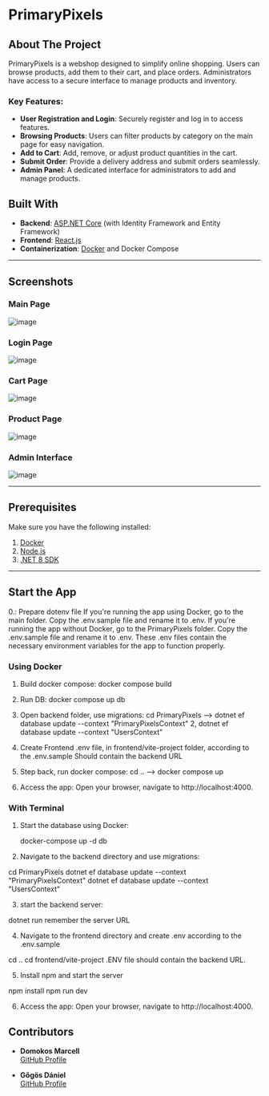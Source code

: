 # PrimaryPixels

## About The Project

PrimaryPixels is a webshop designed to simplify online shopping. Users can browse products, add them to their cart, and place orders. 
Administrators have access to a secure interface to manage products and inventory.

### Key Features:
- **User Registration and Login**: Securely register and log in to access features.
- **Browsing Products**: Users can filter products by category on the main page for easy navigation.
- **Add to Cart**: Add, remove, or adjust product quantities in the cart.
- **Submit Order**: Provide a delivery address and submit orders seamlessly.
- **Admin Panel**: A dedicated interface for administrators to add and manage products.


## Built With

- **Backend**: [ASP.NET Core](https://dotnet.microsoft.com/en-us/apps/aspnet) (with Identity Framework and Entity Framework)
- **Frontend**: [React.js](https://reactjs.org/)
- **Containerization**: [Docker](https://www.docker.com/) and Docker Compose

---

## Screenshots

### Main Page
![image](https://github.com/user-attachments/assets/9c488554-921b-4fd0-89b3-091bfb2349a7)

### Login Page
![image](https://github.com/user-attachments/assets/8273b48b-1266-4247-84a6-e165d5488f6c)

### Cart Page
![image](https://github.com/user-attachments/assets/f3dad35d-e70b-49d8-95ff-b4df4bc6eadc)

### Product Page
![image](https://github.com/user-attachments/assets/fcdb26e2-aee0-4031-bb38-83012683b12e)

### Admin Interface
![image](https://github.com/user-attachments/assets/22abd890-ef0c-413a-8079-c108874f08c3)


---

## Prerequisites

Make sure you have the following installed:
1. [Docker](https://www.docker.com/)
2. [Node.js](https://nodejs.org/)
3. [.NET 8 SDK](https://dotnet.microsoft.com/)

---

## Start the App

0.: Prepare dotenv file If you're running the app using Docker, go to the main folder. Copy the .env.sample file and rename it to .env. If you're running the app without Docker, go to the PrimaryPixels folder. Copy the .env.sample file and rename it to .env. These .env files contain the necessary environment variables for the app to function properly.


### Using Docker

1. Build docker compose: docker compose build

2. Run DB: docker compose up db

3. Open backend folder, use migrations: cd PrimaryPixels --> dotnet ef database update --context "PrimaryPixelsContext"     2, dotnet ef database update --context "UsersContext"

4. Create Frontend .env file, in frontend/vite-project folder, according to the .env.sample Should contain the backend URL

5. Step back, run docker compose: cd ..  --> docker compose up

6. Access the app: Open your browser, navigate to http://localhost:4000.


### With Terminal

1. Start the database using Docker:
   
    docker-compose up -d db
   
2. Navigate to the backend directory and use migrations:

 cd PrimaryPixels
 dotnet ef database update --context "PrimaryPixelsContext"
 dotnet ef database update --context "UsersContext"
 
3. start the backend server:

 dotnet run
 remember the server URL
 
4. Navigate to the frontend directory and create .env according to the .env.sample

 cd ..
 cd frontend/vite-project
 .ENV file should contain the backend URL.
 
5. Install npm and start the server

 npm install
 npm run dev
 
6. Access the app: Open your browser, navigate to http://localhost:4000.

## Contributors

- **Domokos Marcell**  
  [GitHub Profile](https://github.com/domokosmarcell)

- **Gőgös Dániel**  
  [GitHub Profile](https://github.com/GogosDani)
   
